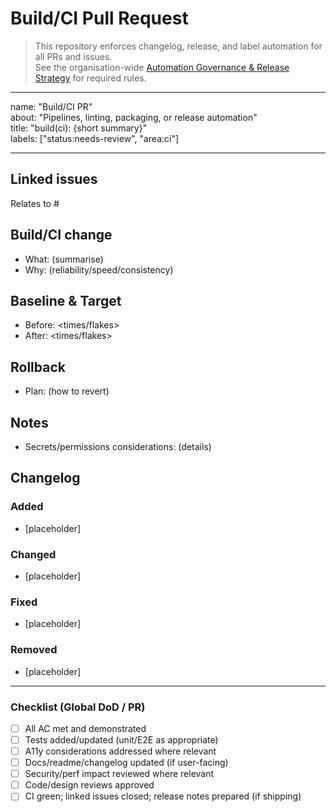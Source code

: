 # Build/CI Pull Request

> This repository enforces changelog, release, and label automation for all PRs and issues.  
> See the organisation-wide [Automation Governance & Release Strategy](https://github.com/lightspeedwp/.github/blob/main/AUTOMATION_GOVERNANCE.md) for required rules.

---

name: "Build/CI PR"  
about: "Pipelines, linting, packaging, or release automation"  
title: "build(ci): {short summary}"  
labels: ["status:needs-review", "area:ci"]  

---

## Linked issues

<!--
List any related issues by number (e.g. closes #123, relates to #789).
-->

Relates to #

## Build/CI change

- What: (summarise)
- Why: (reliability/speed/consistency)

## Baseline & Target

- Before: <times/flakes>
- After: <times/flakes>

## Rollback

- Plan: (how to revert)

## Notes

- Secrets/permissions considerations: (details)

## Changelog

<!--
Required for release automation.
Format: Keep a Changelog.
Categories: Added, Changed, Fixed, Removed.
User-facing notes only. Internal-only PRs (rare) may use the skip-changelog label.
Example:
### Changed
- Switched to action/cache@v3 for build speedup. (Relates to #789)
-->

### Added

- [placeholder]

### Changed

- [placeholder]

### Fixed

- [placeholder]

### Removed

- [placeholder]

<!--
If no user-facing changelog entry is needed, apply the skip-changelog label to this PR.
-->

---


### Checklist (Global DoD / PR)

- [ ] All AC met and demonstrated
- [ ] Tests added/updated (unit/E2E as appropriate)
- [ ] A11y considerations addressed where relevant
- [ ] Docs/readme/changelog updated (if user-facing)
- [ ] Security/perf impact reviewed where relevant
- [ ] Code/design reviews approved
- [ ] CI green; linked issues closed; release notes prepared (if shipping)
